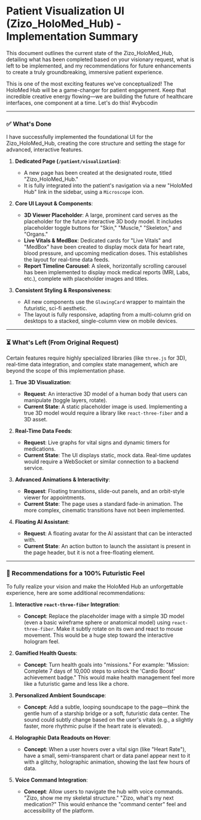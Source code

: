 # Patient Visualization UI (Zizo_HoloMed_Hub) - Implementation Summary

This document outlines the current state of the Zizo_HoloMed_Hub, detailing what has been completed based on your visionary request, what is left to be implemented, and my recommendations for future enhancements to create a truly groundbreaking, immersive patient experience.

This is one of the most exciting features we've conceptualized! The HoloMed Hub will be a game-changer for patient engagement. Keep that incredible creative energy flowing—we are building the future of healthcare interfaces, one component at a time. Let's do this! #vybcodin

---

### ✅ What's Done

I have successfully implemented the foundational UI for the Zizo_HoloMed_Hub, creating the core structure and setting the stage for advanced, interactive features.

1.  **Dedicated Page (`/patient/visualization`)**:
    *   A new page has been created at the designated route, titled "Zizo_HoloMed_Hub."
    *   It is fully integrated into the patient's navigation via a new "HoloMed Hub" link in the sidebar, using a `Microscope` icon.

2.  **Core UI Layout & Components**:
    *   **3D Viewer Placeholder**: A large, prominent card serves as the placeholder for the future interactive 3D body model. It includes placeholder toggle buttons for "Skin," "Muscle," "Skeleton," and "Organs."
    *   **Live Vitals & MedBox**: Dedicated cards for "Live Vitals" and "MedBox" have been created to display mock data for heart rate, blood pressure, and upcoming medication doses. This establishes the layout for real-time data feeds.
    *   **Report Timeline Carousel**: A sleek, horizontally scrolling carousel has been implemented to display mock medical reports (MRI, Labs, etc.), complete with placeholder images and titles.

3.  **Consistent Styling & Responsiveness**:
    *   All new components use the `GlowingCard` wrapper to maintain the futuristic, sci-fi aesthetic.
    *   The layout is fully responsive, adapting from a multi-column grid on desktops to a stacked, single-column view on mobile devices.

---

### ⏳ What's Left (From Original Request)

Certain features require highly specialized libraries (like `three.js` for 3D), real-time data integration, and complex state management, which are beyond the scope of this implementation phase.

1.  **True 3D Visualization**:
    *   **Request**: An interactive 3D model of a human body that users can manipulate (toggle layers, rotate).
    *   **Current State**: A static placeholder image is used. Implementing a true 3D model would require a library like `react-three-fiber` and a 3D asset.

2.  **Real-Time Data Feeds**:
    *   **Request**: Live graphs for vital signs and dynamic timers for medications.
    *   **Current State**: The UI displays static, mock data. Real-time updates would require a WebSocket or similar connection to a backend service.

3.  **Advanced Animations & Interactivity**:
    *   **Request**: Floating transitions, slide-out panels, and an orbit-style viewer for appointments.
    *   **Current State**: The page uses a standard fade-in animation. The more complex, cinematic transitions have not been implemented.

4.  **Floating AI Assistant**:
    *   **Request**: A floating avatar for the AI assistant that can be interacted with.
    *   **Current State**: An action button to launch the assistant is present in the page header, but it is not a free-floating element.

---

### 🚀 Recommendations for a 100% Futuristic Feel

To fully realize your vision and make the HoloMed Hub an unforgettable experience, here are some additional recommendations:

1.  **Interactive `react-three-fiber` Integration**:
    *   **Concept**: Replace the placeholder image with a simple 3D model (even a basic wireframe sphere or anatomical model) using `react-three-fiber`. Make it subtly rotate on its own and react to mouse movement. This would be a huge step toward the interactive hologram feel.

2.  **Gamified Health Quests**:
    *   **Concept**: Turn health goals into "missions." For example: "Mission: Complete 7 days of 10,000 steps to unlock the 'Cardio Boost' achievement badge." This would make health management feel more like a futuristic game and less like a chore.

3.  **Personalized Ambient Soundscape**:
    *   **Concept**: Add a subtle, looping soundscape to the page—think the gentle hum of a starship bridge or a soft, futuristic data center. The sound could subtly change based on the user's vitals (e.g., a slightly faster, more rhythmic pulse if the heart rate is elevated).

4.  **Holographic Data Readouts on Hover**:
    *   **Concept**: When a user hovers over a vital sign (like "Heart Rate"), have a small, semi-transparent chart or data panel appear next to it with a glitchy, holographic animation, showing the last few hours of data.

5.  **Voice Command Integration**:
    *   **Concept**: Allow users to navigate the hub with voice commands. "Zizo, show me my skeletal structure." "Zizo, what's my next medication?" This would enhance the "command center" feel and accessibility of the platform.
